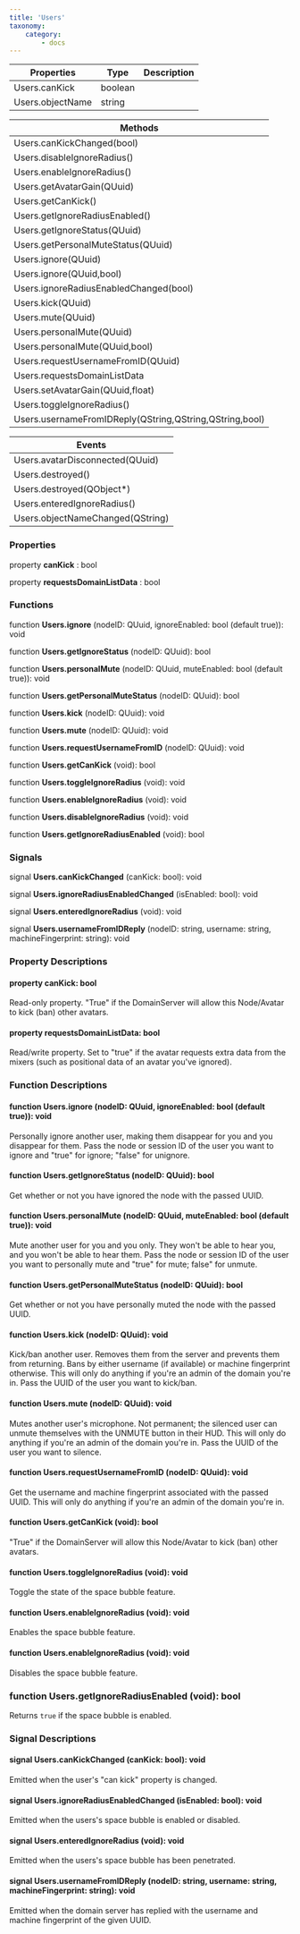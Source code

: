 ```yaml
---
title: 'Users'
taxonomy:
    category:
        - docs
---
```


| Properties       | Type    | Description |
| ---------------- | ------- | ----------- |
| Users.canKick    | boolean |             |
| Users.objectName | string  |             |


| Methods                                  |
| ---------------------------------------- |
| Users.canKickChanged(bool)               |
| Users.disableIgnoreRadius()              |
| Users.enableIgnoreRadius()               |
| Users.getAvatarGain(QUuid)               |
| Users.getCanKick()                       |
| Users.getIgnoreRadiusEnabled()           |
| Users.getIgnoreStatus(QUuid)             |
| Users.getPersonalMuteStatus(QUuid)       |
| Users.ignore(QUuid)                      |
| Users.ignore(QUuid,bool)                 |
| Users.ignoreRadiusEnabledChanged(bool)   |
| Users.kick(QUuid)                        |
| Users.mute(QUuid)                        |
| Users.personalMute(QUuid)                |
| Users.personalMute(QUuid,bool)           |
| Users.requestUsernameFromID(QUuid)       |
| Users.requestsDomainListData             |
| Users.setAvatarGain(QUuid,float)         |
| Users.toggleIgnoreRadius()               |
| Users.usernameFromIDReply(QString,QString,QString,bool) |

| Events                           |
| -------------------------------- |
| Users.avatarDisconnected(QUuid)  |
| Users.destroyed()                |
| Users.destroyed(QObject*)        |
| Users.enteredIgnoreRadius()      |
| Users.objectNameChanged(QString) |

### Properties

property **canKick** : bool

property **requestsDomainListData** : bool

### Functions

function **Users.ignore** (nodeID: QUuid, ignoreEnabled: bool (default true)): void

function **Users.getIgnoreStatus** (nodeID: QUuid): bool

function **Users.personalMute** (nodeID: QUuid, muteEnabled: bool (default true)): void

function **Users.getPersonalMuteStatus** (nodeID: QUuid): bool

function **Users.kick** (nodeID: QUuid): void

function **Users.mute** (nodeID: QUuid): void

function **Users.requestUsernameFromID** (nodeID: QUuid): void

function **Users.getCanKick** (void): bool

function **Users.toggleIgnoreRadius** (void): void

function **Users.enableIgnoreRadius** (void): void

function **Users.disableIgnoreRadius** (void): void

function **Users.getIgnoreRadiusEnabled** (void): bool

### Signals

signal **Users.canKickChanged** (canKick: bool): void

signal **Users.ignoreRadiusEnabledChanged** (isEnabled: bool): void

signal **Users.enteredIgnoreRadius** (void): void

signal **Users.usernameFromIDReply** (nodeID: string, username: string, machineFingerprint: string): void

### Property Descriptions

#### property canKick: bool

Read-only property. "True" if the DomainServer will allow this Node/Avatar to kick (ban) other avatars.

#### property requestsDomainListData: bool

Read/write property. Set to "true" if the avatar requests extra data from the mixers (such as positional data of an avatar you've ignored).

### Function Descriptions

#### function **Users.ignore** (nodeID: QUuid, ignoreEnabled: bool (default true)): void

Personally ignore another user, making them disappear for you and you disappear for them. Pass the node or session ID of the user you want to ignore and "true" for ignore; "false" for unignore.

#### function **Users.getIgnoreStatus** (nodeID: QUuid): bool

Get whether or not you have ignored the node with the passed UUID.

#### function **Users.personalMute** (nodeID: QUuid, muteEnabled: bool (default true)): void

Mute another user for you and you only. They won't be able to hear you, and you won't be able to hear them. Pass the node or session ID of the user you want to personally mute and "true" for mute; false" for unmute.

#### function **Users.getPersonalMuteStatus** (nodeID: QUuid): bool

Get whether or not you have personally muted the node with the passed UUID.

#### function **Users.kick** (nodeID: QUuid): void

Kick/ban another user. Removes them from the server and prevents them from returning. Bans by either username (if available) or machine fingerprint otherwise. This will only do anything if you're an admin of the domain you're in. Pass the UUID of the user you want to kick/ban.

#### function **Users.mute** (nodeID: QUuid): void

Mutes another user's microphone. Not permanent; the silenced user can unmute themselves with the UNMUTE button in their HUD. This will only do anything if you're an admin of the domain you're in. Pass the UUID of the user you want to silence.

#### function **Users.requestUsernameFromID** (nodeID: QUuid): void

Get the username and machine fingerprint associated with the passed UUID. This will only do anything if you're an admin of the domain you're in.

#### function **Users.getCanKick** (void): bool

"True" if the DomainServer will allow this Node/Avatar to kick (ban) other avatars.

#### function **Users.toggleIgnoreRadius** (void): void

Toggle the state of the space bubble feature.

#### function **Users.enableIgnoreRadius** (void): void

Enables the space bubble feature.

#### function **Users.enableIgnoreRadius** (void): void

Disables the space bubble feature.

### function **Users.getIgnoreRadiusEnabled** (void): bool

Returns `true` if the space bubble is enabled.

### Signal Descriptions

#### signal **Users.canKickChanged** (canKick: bool): void

Emitted when the user's "can kick" property is changed.

#### signal **Users.ignoreRadiusEnabledChanged** (isEnabled: bool): void

Emitted when the users's space bubble is enabled or disabled.

#### signal **Users.enteredIgnoreRadius** (void): void

Emitted when the users's space bubble has been penetrated.

#### signal **Users.usernameFromIDReply** (nodeID: string, username: string, machineFingerprint: string): void

Emitted when the domain server has replied with the username and machine fingerprint of the given UUID.





```

```

